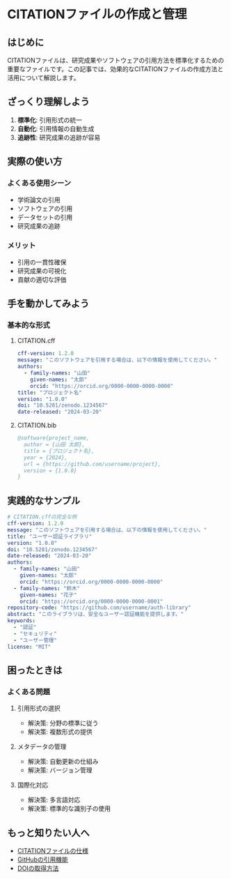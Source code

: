 # CITATIONファイルの作成と管理

## はじめに
CITATIONファイルは、研究成果やソフトウェアの引用方法を標準化するための重要なファイルです。この記事では、効果的なCITATIONファイルの作成方法と活用について解説します。

## ざっくり理解しよう
1. **標準化**: 引用形式の統一
2. **自動化**: 引用情報の自動生成
3. **追跡性**: 研究成果の追跡が容易

## 実際の使い方
### よくある使用シーン
- 学術論文の引用
- ソフトウェアの引用
- データセットの引用
- 研究成果の追跡

### メリット
- 引用の一貫性確保
- 研究成果の可視化
- 貢献の適切な評価

## 手を動かしてみよう
### 基本的な形式
1. CITATION.cff
   ```yaml
   cff-version: 1.2.0
   message: "このソフトウェアを引用する場合は、以下の情報を使用してください。"
   authors:
     - family-names: "山田"
       given-names: "太郎"
       orcid: "https://orcid.org/0000-0000-0000-0000"
   title: "プロジェクト名"
   version: "1.0.0"
   doi: "10.5281/zenodo.1234567"
   date-released: "2024-03-20"
   ```

2. CITATION.bib
   ```bibtex
   @software{project_name,
     author = {山田 太郎},
     title = {プロジェクト名},
     year = {2024},
     url = {https://github.com/username/project},
     version = {1.0.0}
   }
   ```

## 実践的なサンプル
```yaml
# CITATION.cffの完全な例
cff-version: 1.2.0
message: "このソフトウェアを引用する場合は、以下の情報を使用してください。"
title: "ユーザー認証ライブラリ"
version: "1.0.0"
doi: "10.5281/zenodo.1234567"
date-released: "2024-03-20"
authors:
  - family-names: "山田"
    given-names: "太郎"
    orcid: "https://orcid.org/0000-0000-0000-0000"
  - family-names: "鈴木"
    given-names: "花子"
    orcid: "https://orcid.org/0000-0000-0000-0001"
repository-code: "https://github.com/username/auth-library"
abstract: "このライブラリは、安全なユーザー認証機能を提供します。"
keywords:
  - "認証"
  - "セキュリティ"
  - "ユーザー管理"
license: "MIT"
```

## 困ったときは
### よくある問題
1. 引用形式の選択
   - 解決策: 分野の標準に従う
   - 解決策: 複数形式の提供

2. メタデータの管理
   - 解決策: 自動更新の仕組み
   - 解決策: バージョン管理

3. 国際化対応
   - 解決策: 多言語対応
   - 解決策: 標準的な識別子の使用

## もっと知りたい人へ
- [CITATIONファイルの仕様](https://citation-file-format.github.io/)
- [GitHubの引用機能](https://docs.github.com/ja/repositories/managing-your-repositorys-settings-and-features/customizing-your-repository/about-citation-files)
- [DOIの取得方法](https://www.doi.org/)
